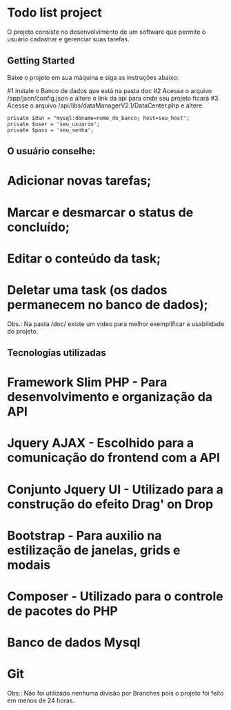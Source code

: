 # Todo list project

O projeto consiste no desenvolvimento de um software que permite o usuário cadastrar e gerenciar suas tarefas.

## Getting Started

Baixe o projeto em sua máquina e siga as instruções abaixo:

#1 instale o Banco de dados que está na pasta doc
#2 Acesse o arquivo /app/json/config.json e altere o link da api para onde seu projeto ficará
#3 Acesse o arquivo /api/libs/dataManagerV2.1/DataCenter.php e altere

```
private $dsn = "mysql:dbname=nome_do_banco; host=seu_host";
private $user = 'seu_usuario';
private $pass = 'seu_senha';

```

## O usuário conselhe:

# Adicionar novas tarefas;
# Marcar e desmarcar o status de concluído;
# Editar o conteúdo da task;
# Deletar uma task (os dados permanecem no banco de dados);

Obs.: Na pasta /doc/ existe um video para melhor exemplificar a usabilidade do projeto.

## Tecnologias utilizadas

# Framework Slim PHP - Para desenvolvimento e organização da API
# Jquery AJAX - Escolhido para a comunicação do frontend com a API
# Conjunto Jquery UI - Utilizado para a construção do efeito Drag' on Drop
# Bootstrap - Para auxilio na estilização de janelas, grids e modais
# Composer - Utilizado para o controle de pacotes do PHP
# Banco de dados Mysql 
# Git

Obs.: Não foi utilizado nenhuma divisão por Branches pois o projeto foi feito em menos de 24 horas.

